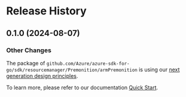 # Release History

## 0.1.0 (2024-08-07)
### Other Changes

The package of `github.com/Azure/azure-sdk-for-go/sdk/resourcemanager/Premonition/armPremonition` is using our [next generation design principles](https://azure.github.io/azure-sdk/general_introduction.html).

To learn more, please refer to our documentation [Quick Start](https://aka.ms/azsdk/go/mgmt).